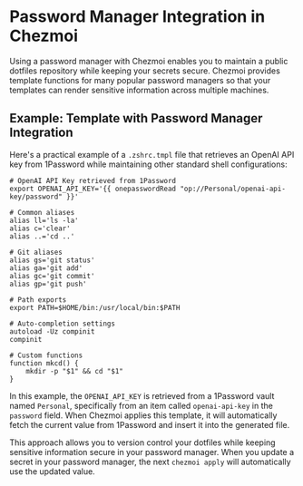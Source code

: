 # Password Manager Integration in Chezmoi

Using a password manager with Chezmoi enables you to maintain a public dotfiles
repository while keeping your secrets secure. Chezmoi provides template functions
for many popular password managers so that your templates can render sensitive
information across multiple machines.
## Example: Template with Password Manager Integration

Here's a practical example of a `.zshrc.tmpl` file that retrieves an OpenAI API
key from 1Password while maintaining other standard shell configurations:

```
# OpenAI API Key retrieved from 1Password
export OPENAI_API_KEY='{{ onepasswordRead "op://Personal/openai-api-key/password" }}'

# Common aliases
alias ll='ls -la'
alias c='clear'
alias ..='cd ..'

# Git aliases
alias gs='git status'
alias ga='git add'
alias gc='git commit'
alias gp='git push'

# Path exports
export PATH=$HOME/bin:/usr/local/bin:$PATH

# Auto-completion settings
autoload -Uz compinit
compinit

# Custom functions
function mkcd() {
    mkdir -p "$1" && cd "$1"
}
```

In this example, the `OPENAI_API_KEY` is retrieved from a 1Password vault
named `Personal`, specifically from an item called `openai-api-key` in the
`password` field. When Chezmoi applies this template, it will automatically
fetch the current value from 1Password and insert it into the generated file.

This approach allows you to version control your dotfiles while keeping
sensitive information secure in your password manager. When you update a
secret in your password manager, the next `chezmoi apply` will automatically use
the updated value.
